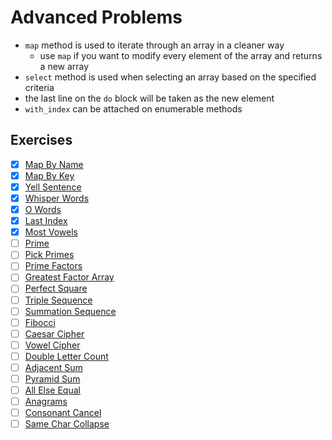 # Advanced Problems

- `map` method is used to iterate through an array in a cleaner way
  - use `map` if you want to modify every element of the array and returns a new array
- `select` method is used when selecting an array based on the specified criteria
- the last line on the `do` block will be taken as the new element
- `with_index` can be attached on enumerable methods


## Exercises

- [x] [Map By Name](./map-by-name.rb)
- [x] [Map By Key](./map-by-key.rb)
- [x] [Yell Sentence](./yell-sentence.rb)
- [x] [Whisper Words](./whisper-words.rb)
- [x] [O Words](./o-words.rb)
- [x] [Last Index](./last-index.rb)
- [x] [Most Vowels](./most-vowels.rb)
- [ ] [Prime](.)
- [ ] [Pick Primes](.)
- [ ] [Prime Factors](.)
- [ ] [Greatest Factor Array](.)
- [ ] [Perfect Square](.)
- [ ] [Triple Sequence](.)
- [ ] [Summation Sequence](.)
- [ ] [Fibocci](.)
- [ ] [Caesar Cipher](.)
- [ ] [Vowel Cipher](.)
- [ ] [Double Letter Count](.)
- [ ] [Adjacent Sum](.)
- [ ] [Pyramid Sum](.)
- [ ] [All Else Equal](.)
- [ ] [Anagrams](.)
- [ ] [Consonant Cancel](.)
- [ ] [Same Char Collapse](.)
